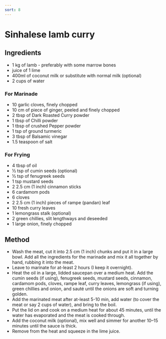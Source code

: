 ```yaml
---
sort: 8
---
```


# Sinhalese lamb curry

## Ingredients

* 1 kg of lamb - preferably with some marrow bones
* juice of 1 lime
* 400ml of coconut milk or substitute with normal milk (optional)
* 2 cups of water

### For Marinade
* 10 garlic cloves, finely chopped
* 10 cm of piece of ginger, peeled and finely chopped
* 2 tbsp of Dark Roasted Curry powder
* 1 tbsp of Chilli powder
* 1 tbsp of crushed Pepper powder
* 1 tsp of ground turmeric
* 3 tbsp of Balsamic vinegar
* 1.5 teaspoon of salt

### For Frying
* 4 tbsp of oil
* ½ tsp of cumin seeds (optional)
* ½ tsp of fenugreek seeds
* 1 tsp mustard seeds
* 2 2.5 cm (1 inch) cinnamon sticks
* 6 cardamom pods
* 6 cloves
* 2 2.5 cm (1 inch) pieces of rampe (pandan) leaf
* 10 fresh curry leaves
* 1 lemongrass stalk (optional)
* 2 green chillies, slit lengthways and deseeded
* 1 large onion, finely chopped

## Method

* Wash the meat, cut it into 2.5 cm (1 inch) chunks and put it in a large bowl. Add all the ingredients for the marinade and mix it all together by hand, rubbing it into the meat.
* Leave to marinate for at-least 2 hours (I keep it overnight).
* Heat the oil in a large, lidded saucepan over a medium heat. Add the cumin seeds (if using), fenugreek seeds, mustard seeds, cinnamon, cardamom pods, cloves, rampe leaf, curry leaves, lemongrass (if using), green chillies and onion, and sauté until the onions are soft and turning golden.
* Add the marinated meat after at-least 5-10 min, add water (to cover the meat or say 2 cups of water), and bring to the boil.
* Put the lid on and cook on a medium heat for about 45 minutes, until the water has evaporated and the meat is cooked through.
* Add the coconut milk (optional), mix well and simmer for another 10–15 minutes until the sauce is thick.
* Remove from the heat and squeeze in the lime juice.

